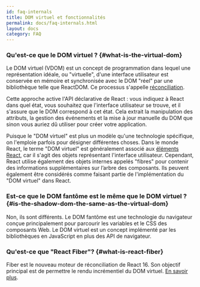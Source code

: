 ```yaml
---
id: faq-internals
title: DOM virtuel et fonctionnalités
permalink: docs/faq-internals.html
layout: docs
category: FAQ
---
```


### Qu'est-ce que le DOM virtuel ? {#what-is-the-virtual-dom}

Le DOM virtuel (VDOM) est un concept de programmation dans lequel une représentation idéale, ou "virtuelle", d'une interface utilisateur est conservée en mémoire et synchronisée avec le DOM "réel" par une bibliothèque telle que ReactDOM. Ce processus s'appelle [réconciliation](/docs/reconciliation.html).

Cette approche active l'API déclarative de React : vous indiquez à React dans quel état, vous souhaitez que l'interface utilisateur se trouve, et il s'assure que le DOM correspond à cet état. Cela extrait la manipulation des attributs, la gestion des événements et la mise à jour manuelle du DOM que sinon vous auriez dû utiliser pour créer votre application.

Puisque le "DOM virtuel" est plus un modèle qu'une technologie spécifique, on l'emploie parfois pour désigner différentes choses. Dans le monde React, le terme "DOM virtuel" est généralement associé aux [éléments React](/docs/rendering-elements.html), car il s'agit des objets représentant l'interface utilisateur. Cependant, React utilise également des objets internes appelés "fibres" pour contenir des informations supplémentaires sur l’arbre des composants. Ils peuvent également être considérés comme faisant partie de l'implémentation du "DOM virtuel" dans React.

### Est-ce que le DOM fantôme est le même que le DOM virtuel ? {#is-the-shadow-dom-the-same-as-the-virtual-dom}

Non, ils sont différents. Le DOM fantôme est une technologie du navigateur conçue principalement pour parcourir les variables et le CSS des composants Web. Le DOM virtuel est un concept implémenté par les bibliothèques en JavaScript en plus des API de navigateur.

### Qu'est-ce que "React Fiber"? {#what-is-react-fiber}

Fiber est le nouveau moteur de réconciliation de React 16. Son objectif principal est de permettre le rendu incrémentiel du DOM virtuel. [En savoir plus](https://github.com/acdlite/react-fiber-architecture).
